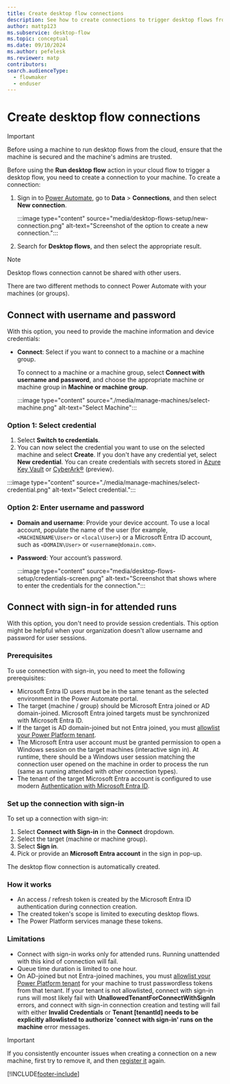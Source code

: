 ```yaml
---
title: Create desktop flow connections
description: See how to create connections to trigger desktop flows from cloud flows.
author: mattp123
ms.subservice: desktop-flow
ms.topic: conceptual
ms.date: 09/10/2024
ms.author: pefelesk
ms.reviewer: matp
contributors:
search.audienceType: 
  - flowmaker
  - enduser
---
```


# Create desktop flow connections

> [!IMPORTANT]
> Before using a machine to run desktop flows from the cloud, ensure that the machine is secured and the machine's admins are trusted.

Before using the **Run desktop flow** action in your cloud flow to trigger a desktop flow, you need to create a connection to your machine. To create a connection:

1. Sign in to [Power Automate](https://make.powerautomate.com), go to **Data** > **Connections**,  and then select **New connection**.

    :::image type="content" source="media/desktop-flows-setup/new-connection.png" alt-text="Screenshot of the option to create a new connection.":::

1. Search for **Desktop flows**, and then select the appropriate result.

> [!NOTE]
> Desktop flows connection cannot be shared with other users.

There are two different methods to connect Power Automate with your machines (or groups).

## Connect with username and password

With this option, you need to provide the machine information and device credentials:

- **Connect**: Select if you want to connect to a machine or a machine group.

    To connect to a machine or a machine group, select **Connect with username and password**, and choose the appropriate machine or machine group in  **Machine or machine group**.

    :::image type="content" source="./media/manage-machines/select-machine.png" alt-text="Select Machine":::

### Option 1: Select credential

1. Select **Switch to credentials**.
1. You can now select the credential you want to use on the selected machine and select **Create**. If you don't have any credential yet, select **New credential**. You can create credentials with secrets stored in [Azure Key Vault](create-azurekeyvault-credential.md) or [CyberArk®](create-cyberark-credential.md) (preview).

:::image type="content" source="./media/manage-machines/select-credential.png" alt-text="Select credential.":::

### Option 2: Enter username and password 

- **Domain and username**: Provide your device account. To use a local account, populate the name of the user (for example, `<MACHINENAME\User>` or `<local\User>`) or a Microsoft Entra ID account, such as `<DOMAIN\User>` or `<username@domain.com>`.

- **Password**: Your account’s password.

  :::image type="content" source="media/desktop-flows-setup/credentials-screen.png" alt-text="Screenshot that shows where to enter the credentials for the connection.":::

## Connect with sign-in for attended runs

With this option, you don't need to provide session credentials. This option might be helpful when your organization doesn't allow username and password for user sessions.

### Prerequisites

To use connection with sign-in, you need to meet the following prerequisites:

- Microsoft Entra ID users must be in the same tenant as the selected environment in the Power Automate portal.
- The target (machine / group) should be Microsoft Entra joined or AD domain-joined. Microsoft Entra joined targets must be synchronized with Microsoft Entra ID.
- If the target is AD domain-joined but not Entra joined, you must [allowlist your Power Platform tenant](how-to/allowlist-tenant-for-connect-with-sign-in-and-registration.md).
- The Microsoft Entra user account must be granted permission to open a Windows session on the target machines (interactive sign in). At runtime, there should be a Windows user session matching the connection user opened on the machine in order to process the run (same as running attended with other connection types).
- The tenant of the target Microsoft Entra account is configured to use modern [Authentication with Microsoft Entra ID](/azure/well-architected/).

### Set up the connection with sign-in

To set up a connection with sign-in:

1. Select **Connect with Sign-in** in the **Connect** dropdown.
1. Select the target (machine or machine group).
1. Select **Sign in**.
1. Pick or provide an **Microsoft Entra account** in the sign in pop-up.

The desktop flow connection is automatically created.

### How it works

- An access / refresh token is created by the Microsoft Entra ID authentication during connection creation.
- The created token's scope is limited to executing desktop flows.
- The Power Platform services manage these tokens.

### Limitations

- Connect with sign-in works only for attended runs. Running unattended with this kind of connection will fail.
- Queue time duration is limited to one hour.
- On AD-joined but not Entra-joined machines, you must [allowlist your Power Platform tenant](how-to/allowlist-tenant-for-connect-with-sign-in-and-registration.md) for your machine to trust passwordless tokens from that tenant. If your tenant is not allowlisted, connect with sign-in runs will most likely fail with **UnallowedTenantForConnectWithSignIn** errors, and connect with sign-in connection creation and testing will fail with either **Invalid Credentials** or **Tenant [tenantId] needs to be explicitly allowlisted to authorize 'connect with sign-in' runs on the machine** error messages.

> [!IMPORTANT]
> If you consistently encounter issues when creating a connection on a new machine, first try to remove it, and then [register it](/power-automate/desktop-flows/manage-machines#register-a-new-machine) again.

[!INCLUDE[footer-include](../includes/footer-banner.md)]

